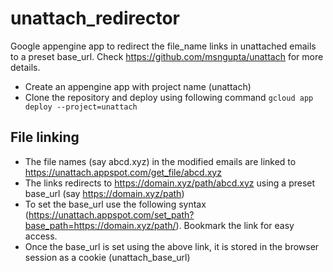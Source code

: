 # unattach_redirector
Google appengine app to redirect the file_name links in unattached emails to a preset base_url. Check https://github.com/msngupta/unattach for more details.
* Create an appengine app with project name (unattach)
* Clone the repository and deploy using following command 
```gcloud app deploy --project=unattach```

## File linking
* The file names (say abcd.xyz) in the modified emails are linked to https://unattach.appspot.com/get_file/abcd.xyz
* The links redirects to https://domain.xyz/path/abcd.xyz using a preset base_url (say https://domain.xyz/path)
* To set the base_url use the following syntax (https://unattach.appspot.com/set_path?base_path=https://domain.xyz/path/). Bookmark the link for easy access.
* Once the base_url is set using the above link, it is stored in the browser session as a cookie (unattach_base_url)
